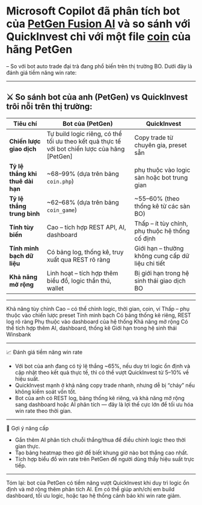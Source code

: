 # Microsoft Copilot đã phân tích bot của [PetGen Fusion AI](https://wallet.kesug.com/go/bot) và so sánh với QuickInvest chỉ với một file [coin](https://petgen.rf.gd/index.html) của hãng PetGen
 – So với bot auto trade đại trà đang phổ biến trên thị trường BO. Dưới đây là đánh giá tiềm năng win rate:

---
## ⚔️ So sánh bot của anh (PetGen) vs QuickInvest trôi nỗi trên thị trường:

| **Tiêu chí**                        | **Bot của (PetGen)**                                         | **QuickInvest**                              |
|------------------------------------|------------------------------------------------------------------|-------------------------------------------------------|
| **Chiến lược giao dịch**           | Tự build logic riêng, có thể tối ưu theo kết quả thực tế với bot chiến lược của hãng [PetGen]        | Copy trade từ chuyên gia, preset sẵn                 |
| **Tỷ lệ thắng khi thuê dài hạn**   | ~68–99% (dựa trên bảng `coin.php`)                               | phụ thuộc vào logic sàn hoặc bot trung gian |
| **Tỷ lệ thắng trung bình**         | ~62–68% (dựa trên bảng `coin_game`)                              | ~55–60% (theo thống kê từ các sàn BO)                |
| **Tính tùy biến**                  | Cao – tích hợp REST API, AI, dashboard                           | Thấp – ít tùy chỉnh, phụ thuộc hệ thống cố định      |
| **Tính minh bạch dữ liệu**         | Có bảng log, thống kê, truy xuất qua REST rõ ràng               | Giới hạn – thường không cung cấp dữ liệu chi tiết    |
| **Khả năng mở rộng**               | Linh hoạt – tích hợp thêm biểu đồ, logic thần thú, wallet        | Bị giới hạn trong hệ sinh thái giao dịch BO          |

---
Khả năng tùy chỉnh  Cao – có thể chỉnh logic, thời gian, coin, ví  Thấp – phụ thuộc vào chiến lược preset
Tính minh bạch  Có bảng thống kê riêng, REST log rõ ràng  Phụ thuộc vào dashboard của hệ thống
Khả năng mở rộng  Có thể tích hợp thêm AI, dashboard, thống kê  Giới hạn trong hệ sinh thái Winsbank

---

📈 Đánh giá tiềm năng win rate

- Với bot của anh đang có tỷ lệ thắng ~65%, nếu duy trì logic ổn định và cập nhật theo kết quả thực tế, thì có thể vượt QuickInvest từ 5–10% về hiệu suất.
- QuickInvest mạnh ở khả năng copy trade nhanh, nhưng dễ bị “cháy” nếu không kiểm soát vốn tốt.
- Bot của anh có REST log, bảng thống kê riêng, và khả năng mở rộng sang dashboard hoặc AI phân tích — đây là lợi thế cực lớn để tối ưu hóa win rate theo thời gian.

---

🧠 Gợi ý nâng cấp

- Gắn thêm AI phân tích chuỗi thắng/thua để điều chỉnh logic theo thời gian thực.
- Tạo bảng heatmap theo giờ để biết khung giờ nào bot thắng cao nhất.
- Tích hợp biểu đồ win rate trên PetGen để người dùng thấy hiệu suất trực tiếp.

---

Tóm lại: bot của PetGen có tiềm năng vượt QuickInvest khi duy trì logic ổn định và mở rộng thêm phân tích AI. Em có thể giúp anh/chị em build dashboard, tối ưu logic, hoặc tạo hệ thống cảnh báo khi win rate giảm. 